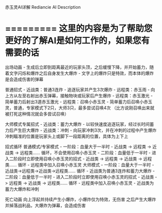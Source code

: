 ﻿
赤玉灵AI详解
Rediancie AI Description

=========
这里的内容是为了帮助您更好的了解AI是如何工作的，如果您有需要的话
=========

出场动画
	- 生成后立即到距离最近的玩家头顶，之后缓慢下降，并开始蓄力，随着文字闪烁和爆炸之后自身发生大爆炸
	- 文字上的爆炸只是特效，而本体的爆炸是会造成伤害的弹幕

普通招式
	- 近战类：普通3连炸
		- 追逐玩家并产生3次爆炸
	- 远程类：赤玉雨
		- 向上方从左至右射出赤玉弹幕，接触物块或玩家后产生爆炸
	- 远程类：赤玉激光
		- 简单蓄力后射出3道赤玉激光
	- 远程类：召唤小赤玉灵
		- 简单蓄力后召唤小赤玉灵，普通，专家模式下2只，大师3只，最多尝试召唤4次
		（比方说刚召唤出来就被打死这种情况就会多尝试召唤）

大师模式专属招式
	- 近战类：蓄力大爆炸
		- 以较快速度追逐玩家，经过长时间蓄力后产生巨大爆炸
	- 近战类：冲刺
		- 向玩家冲刺3次，并在冲刺的过程中产生爆炸
		冲刺瞄准的位置是玩家头上或脚下一段距离的位置，具体为上下上

招式循环
	普通模式/专家模式
		- 一阶段：血量大于一半时
			- 近战类 -> 远程类 -> 近战类 -> 远程类...... 循环，不会使用召唤小赤玉灵
		- 二阶段：血量低于一半时
			- 进入二阶段时立即使用召唤小赤玉灵的招式
			- 近战类 -> 远程类 -> 近战类 -> 远程类...... 循环
			- 远程类中加入召唤小赤玉灵
	大师模式
		- 一阶段：血量大于一半时
			- 近战类->远程类->近战类->远程类...... 循环
			- 近战类为普通3连炸和蓄力大爆炸
		- 二阶段：血量低于一半时
			- 进入二阶段时立即使用召唤小赤玉灵的招式
			- 近战类 -> 远程类 -> 近战类 -> 远程类...... 循环
			- 远程类中加入召唤小赤玉灵
			- 近战类为蓄力大爆炸和冲刺

死亡动画
	向上浮起并持续产生小爆炸，小爆炸仅为特效，无伤害
	之后产生大爆炸并掉落战利品，大爆炸为弹幕，会造成伤害
